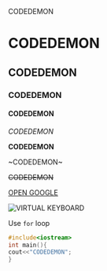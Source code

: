 CODEDEMON
# CODEDEMON
## CODEDEMON
### CODEDEMON
#### CODEDEMON

_CODEDEMON_

**CODEDEMON**

~CODEDEMON~

~~CODEDEMON~~

[OPEN GOOGLE](https://www.google.com "GOOGLE")

![VIRTUAL KEYBOARD](https://www.google.com/imgres?imgurl=https%3A%2F%2Fae01.alicdn.com%2Fkf%2FHb34de60d72874a58b8d0483ee85290cdo%2FBluetooth-virtual-laser-keyboard-Wireless-Projector-virtual-keyboard-Portable-for-computer-Phone-pad-Laptop-With-Mouse.jpg&imgrefurl=https%3A%2F%2Fwww.aliexpress.com%2Fi%2F4000402875449.html&tbnid=fjqzFQ4HVpCUuM&vet=12ahUKEwiDy-GxnrboAhU323MBHVeiALkQMygZegQIARBk..i&docid=wSedb5L_r3pgzM&w=800&h=800&q=virtual%20keyboard&ved=2ahUKEwiDy-GxnrboAhU323MBHVeiALkQMygZegQIARBk "VIRTUAL KEYBOARD")

Use `for` loop 
```c++
#include<iostream>
int main(){
cout<<"CODEDEMON";
}

```
